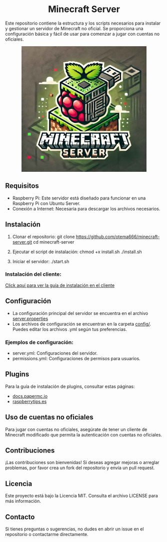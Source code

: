 <h1 style="text-align:center">Minecraft Server</h1>

Este repositorio contiene la estructura y los scripts necesarios para instalar y gestionar un servidor de Minecraft no oficial. Se proporciona una configuración básica y fácil de usar para comenzar a jugar con cuentas no oficiales.


<div style="text-align: center;">
    <img style="width: 400px;" src="assets/logo.jpg" alt="Logo">
</div>

## Requisitos
- Raspberry Pi: Este servidor está diseñado para funcionar en una Raspberry Pi con Ubuntu Server.
- Conexión a Internet: Necesaria para descargar los archivos necesarios.

## Instalación

1. Clonar el repositorio:
      git clone https://github.com/otema666/minecraft-server.git
   cd minecraft-server
   

2. Ejecutar el script de instalación:
      chmod +x install.sh
   ./install.sh
   

3. Iniciar el servidor:
      ./start.sh
   
### Instalación del cliente:
[Click aquí para ver la guía de instalación en el cliente](client.md)

## Configuración
- La configuración principal del servidor se encuentra en el archivo [server.properties](server.properties)
- Los archivos de configuración se encuentran en la carpeta [config/](config/). Puedes editar los archivos .yml según tus preferencias.

### Ejemplos de configuración:

- server.yml: Configuraciones del servidor.
- permissions.yml: Configuraciones de permisos para usuarios.

## Plugins
Para la guía de instalación de plugins, consultar estas páginas:

* [docs.papermc.io](https://docs.papermc.io/paper/next-steps)
* [raspberrytips.es](https://raspberrytips.es/minecraft-servidor-raspberry-pi/)

## Uso de cuentas no oficiales

Para jugar con cuentas no oficiales, asegúrate de tener un cliente de Minecraft modificado que permita la autenticación con cuentas no oficiales.

## Contribuciones

¡Las contribuciones son bienvenidas! Si deseas agregar mejoras o arreglar problemas, por favor crea un fork del repositorio y envía un pull request.

## Licencia

Este proyecto está bajo la Licencia MIT. Consulta el archivo LICENSE para más información.

## Contacto

Si tienes preguntas o sugerencias, no dudes en abrir un issue en el repositorio o contactarme directamente.